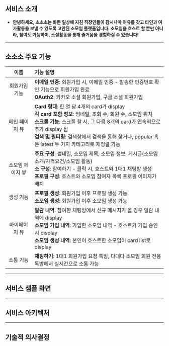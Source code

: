 ## 서비스 소개


- **안녕하세요, 소소소는 바쁜 일상에 지친 직장인들이 잠시나마 여유를 갖고 타인과 여가활동을 보낼 수 있도록 고안된 소모임 플랫폼입니다. 소모임을 호스트 할 뿐만 아니라, 참여도 가능하며, 소셜활동을 통해 즐거움을 경험하실 수 있습니다!**

***

## **소소소 주요 기능**

|이름|기능 설명|
|:---:|:---|
|회원가입 기능| **이메일 인증**: 회원가입 시, 이메일 인증 - 발송한 인증번호 확인 기능으로 회원가입 완료  <br> **OAuth2**: 카카오 소셜 회원가입, 구글 소셜 회원가입 |
|메인 페이지 뷰| **Card 형태**: 한 열 당 4개의 card가 display <br> **각 card 포함 정보**: 썸네일, 조회 수, 회원 수, 소모임 위치 <br> **스크롤 기능**: 스크롤 할 시, 그 다음 8개의 card가 연속적으로 추가 display 됨 <br> **검색 및 필터링**: 검색창에서 검색을 통해 찾거나, popular 혹은 latest 두 가지 카테고리로 재정렬 가능|
|소모임 페이지 뷰| **주요 구성**: 썸네일, 소모임 제목, 소모임 정보, 게시글(소모임 소개/자격요건/소모임 활동) <br> **소 구성**: 참여하기 - 클릭 시, 호스트와 1대1 채팅방 생성 <br> **프로필 구성**: 호스트와 소모임 참여자 목록 프로필 이미지가 배치 |
|생성 기능| **프로필 생성**: 회원가입 이후 프로필 생성 가능 <br> **소모임 생성**: 회원가입 이후 소모임 생성 가능|
|마이페이지 뷰| **알람 내역**: 참여한 채팅방에서 신규 메시지가 올 경우 알람 내역에 display <br> **소모임 가입 내역**: 가입한 소모임 내역 - 호스트가 가입 승인 시 display <br> **소모임 생성 내역**: 본인이 호스트한 소모임이 card list로 display|
|소통 기능| **채팅하기**: 1대1 회원가입 요청 톡방, 다대다 소모임 회원 전용 톡방에서 실시간으로 소통 가능|

***

## **서비스 샘플 화면**

***

## **서비스 아키텍처**

***

## **기술적 의사결정**
